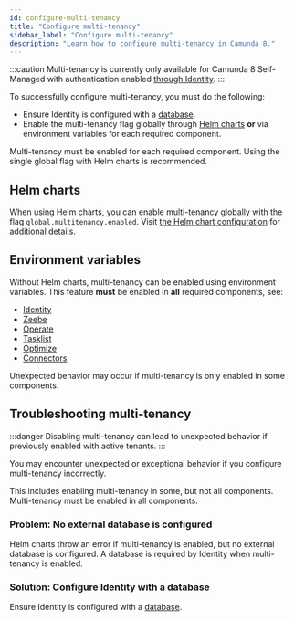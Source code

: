 ```yaml
---
id: configure-multi-tenancy
title: "Configure multi-tenancy"
sidebar_label: "Configure multi-tenancy"
description: "Learn how to configure multi-tenancy in Camunda 8."
---
```


:::caution
Multi-tenancy is currently only available for Camunda 8 Self-Managed with authentication enabled [through Identity](/self-managed/identity/what-is-identity.md).
:::

To successfully configure multi-tenancy, you must do the following:

- Ensure Identity is configured with a [database](/self-managed/identity/miscellaneous/configuration-variables.md#database-configuration).
- Enable the multi-tenancy flag globally through [Helm charts](/self-managed/setup/install.md) **or** via environment variables for each required component.

Multi-tenancy must be enabled for each required component. Using the single global flag with Helm charts is recommended.

## Helm charts

When using Helm charts, you can enable multi-tenancy globally with the flag `global.multitenancy.enabled`.
Visit [the Helm chart configuration](https://artifacthub.io/packages/helm/camunda/camunda-platform#global-parameters) for additional details.

## Environment variables

Without Helm charts, multi-tenancy can be enabled using environment variables. This feature **must** be
enabled in **all** required components, see:

- [Identity](../../../self-managed/identity/deployment/configuration-variables/#multi-tenancy)
- [Zeebe](../../../self-managed/zeebe-deployment/configuration/gateway-config/#zeebegatewaymultitenancy)
- [Operate](../../../self-managed/operate-deployment/operate-configuration/#multi-tenancy)
- [Tasklist](../../../self-managed/tasklist-deployment/tasklist-configuration/#multi-tenancy)
- [Optimize](/self-managed/optimize-deployment/configuration/multi-tenancy.md)
- [Connectors](../../../self-managed/connectors-deployment/connectors-configuration/#multi-tenancy)

Unexpected behavior may occur if multi-tenancy is only enabled in some components.

## Troubleshooting multi-tenancy

:::danger
Disabling multi-tenancy can lead to unexpected behavior if previously enabled with active tenants.
:::

You may encounter unexpected or exceptional behavior if you configure multi-tenancy incorrectly.

This includes enabling multi-tenancy in some, but not all components. Multi-tenancy must be enabled in all components.

### Problem: No external database is configured

Helm charts throw an error if multi-tenancy is enabled, but no external database is configured. A database is required by Identity when multi-tenancy is enabled.

### Solution: Configure Identity with a database

Ensure Identity is configured with a [database](/self-managed/identity/miscellaneous/configuration-variables.md#database-configuration).
